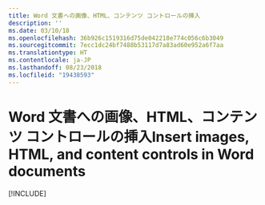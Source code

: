```yaml
---
title: Word 文書への画像、HTML、コンテンツ コントロールの挿入
description: ''
ms.date: 03/10/18
ms.openlocfilehash: 36b926c1519316d75de042218e774c056c6b3049
ms.sourcegitcommit: 7ecc1dc24bf7488b53117d7a83ad60e952a6f7aa
ms.translationtype: HT
ms.contentlocale: ja-JP
ms.lasthandoff: 08/23/2018
ms.locfileid: "19438593"
---
```

# <a name="insert-images-html-and-content-controls-in-word-documents"></a><span data-ttu-id="b05b3-102">Word 文書への画像、HTML、コンテンツ コントロールの挿入</span><span class="sxs-lookup"><span data-stu-id="b05b3-102">Insert images, HTML, and content controls in Word documents</span></span>

[!INCLUDE[](../includes/word-tutorial-format-text.md)]